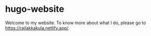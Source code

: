 # hugo-website
Welcome to my website. To know more about what I do, please go to https://rajlakkakula.netlify.app/.